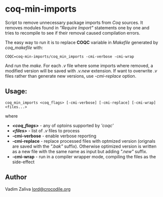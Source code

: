 # coq-min-imports

Script to remove unnecessary package imports from _Coq_ sources. It removes modules found in *"Require Import"* statements one by one and tries to recompile to see if their removal caused compilation errors.

The easy way to run it is to replace __COQC__ variable in *Makefile* generated by *coq_makefile* with:

    COQC=coq-min-imports/coq_min_imports -cmi-verbose -cmi-wrap

And run the *make*. For each *.v* file where some imports where
removed, a modified version will be saved with *.v.new* extension. If
want to overwrite *.v* files rather than generate new versions, use
*-cmi-replace* option.

## Usage: 

    coq_min_imports <coq_flags> [-cmi-verbose] [-cmi-replace] [-cmi-wrap] <files...>

where

* *__&lt;coq_flags>__* - any of optoins supported by *'coqc'*
* *__&lt;files>__* - list of *.v* files to process
* __-cmi-verbose__ - enable verbose reporting
* __-cmi-replace__ - replace processed files with optmized version (orignals are saved with the *".bak"* suffix). Otherwise optimized version is written as a new file with the same name as input but adding *".new"* suffix.
* __-cmi-wrap__ - run in a compiler wrapper mode, compiling the files as the side-effect


## Author

Vadim Zaliva <lord@crocodile.org>
